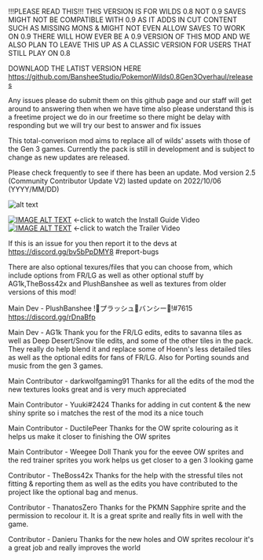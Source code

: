 !!!PLEASE READ THIS!!! THIS VERSION IS FOR WILDS 0.8 NOT 0.9 SAVES MIGHT NOT BE COMPATIBLE WITH 0.9
AS IT ADDS IN CUT CONTENT SUCH AS MISSING MONS & MIGHT NOT EVEN ALLOW SAVES TO WORK ON 0.9 THERE WILL
HOW EVER BE A 0.9 VERSION OF THIS MOD AND WE ALSO PLAN TO LEAVE THIS UP AS A CLASSIC VERSION FOR USERS
THAT STILL PLAY ON 0.8

DOWNLAOD THE LATIST VERSION HERE
https://github.com/BansheeStudio/PokemonWilds0.8Gen3Overhaul/releases

Any issues please do submit them on this github page and our staff will get around to answering then
when we have time also please understand this is a freetime project we do in our freetime so there
might be delay with responding but we will try our best to answer and fix issues

This total-converison mod aims to replace all of wilds' assets with those of the Gen 3 games. 
Currently the pack is still in development and is subject to change as new updates are released. 

Please check frequently to see if there has been an update.
Mod version 2.5 (Community Contributor Update V2)
lasted update on 2022/10/06 (YYYY/MM/DD)

![alt text](https://raw.githubusercontent.com/BansheeStudio/BansheeStudio.github.io/main/Backup%20Content/gen3preview2.png)

[![IMAGE ALT TEXT](http://img.youtube.com/vi/ELR6yj89p0o/0.jpg)](https://youtu.be/ELR6yj89p0o")
←click to watch the Install Guide Video 
[![IMAGE ALT TEXT](http://img.youtube.com/vi/cstgN3laG6o/0.jpg)](https://youtu.be/cstgN3laG6o")
←click to watch the Trailer Video

If this is an issue for you then report it to the devs
at https://discord.gg/bv5bPpDMY8 #report-bugs

There are also optional texures/files that you can choose from, which include options from
FR/LG as well as other optional stuff by AG1k,TheBoss42x and PlushBanshee as well as textures from older versions of this mod!

Main Dev - PlushBanshee
!🎀プラッシュ🦄バンシー🎀!#7615
https://discord.gg/rDnaBfp

Main Dev - AG1k
Thank you for the FR/LG edits, edits to savanna tiles as well as  Deep Desert/Snow tile edits, 
and some of the other tiles in the pack. They really do help blend it and replace some of Hoenn's less detailed tiles 
as well as the optional edits for fans of FR/LG. Also for Porting sounds and music from the gen 3 games.

Main Contributor - darkwolfgaming91
Thanks for all the edits of the mod the new textures looks great and is very much appreciated

Main Contributor - Yuuki#2424
Thanks for adding in cut content & the new shiny sprite so i matches the rest of the mod its a nice touch

Main Contributor - DuctilePeer
Thanks for the OW sprite colouring as it helps us make it closer to finishing the OW sprites

Main Contributor - Weegee Doll
Thank you for the eevee OW sprites and the red trainer sprites you work helps us get closer to a gen 3 looking game

Contributor - TheBoss42x
Thanks for the help with the stressful tiles not fitting & reporting them
as well as the edits you have contributed to the project like the optional bag and menus.

Contributor - ThanatosZero
Thanks for the PKMN Sapphire sprite and the permission to recolour it.
It is a great sprite and really fits in well with the game.

Contributor - Danieru
Thanks for the new holes and OW sprites recolour it's a great job and really improves the world

